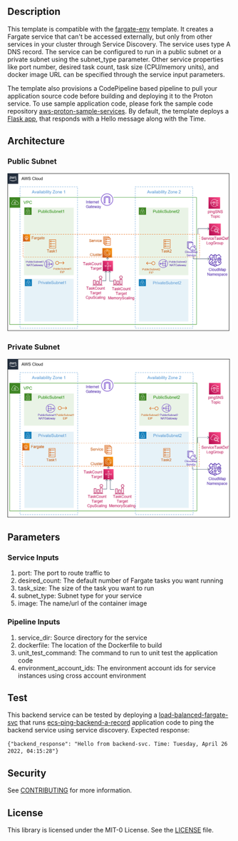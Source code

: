 ## Description

This template is compatible with the [fargate-env](../../environment-templates/fargate-env) template. It creates a Fargate service that can't be accessed externally, but only from other services in your cluster through Service Discovery. The service uses type A DNS record. The service can be configured to run in a public subnet or a private subnet using the subnet_type parameter. Other service properties like port number, desired task count, task size (CPU/memory units), and docker image URL can be specified through the service input parameters. 

The template also provisions a CodePipeline based pipeline to pull your application source code before building and deploying it to the Proton service. To use sample application code, please fork the sample code repository [aws-proton-sample-services](https://github.com/aws-samples/aws-proton-sample-services). By default, the template deploys a [Flask app](https://github.com/aws-samples/aws-proton-sample-services/tree/main/ecs-backend), that responds with a Hello message along with the Time. 


## Architecture

### Public Subnet
![backend-fargate-public-srv](../../images/backend-fargate-public-srv.png)

### Private Subnet
![backend-fargate-private-srv](../../images/backend-fargate-private-srv.png)

## Parameters

### Service Inputs

1. port: The port to route traffic to
2. desired_count: The default number of Fargate tasks you want running
3. task_size: The size of the task you want to run
4. subnet_type: Subnet type for your service
5. image: The name/url of the container image

### Pipeline Inputs

1. service_dir: Source directory for the service
2. dockerfile: The location of the Dockerfile to build
3. unit_test_command: The command to run to unit test the application code
4. environment_account_ids: The environment account ids for service instances using cross account environment

## Test
This backend service can be tested by deploying a [load-balanced-fargate-svc](../load-balanced-fargate-svc) that runs [ecs-ping-backend-a-record](https://github.com/aws-samples/aws-proton-sample-services/tree/main/ecs-ping-backend-a-record) application code to ping the backend service using service discovery. Expected response:
```
{"backend_response": "Hello from backend-svc. Time: Tuesday, April 26 2022, 04:15:28"}
```

## Security

See [CONTRIBUTING](../../CONTRIBUTING.md#security-issue-notifications) for more information.

## License

This library is licensed under the MIT-0 License. See the [LICENSE](../../LICENSE) file.


